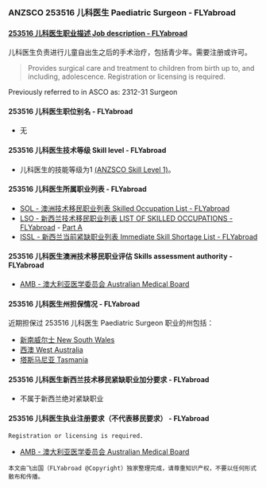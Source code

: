 ### ANZSCO 253516 儿科医生 Paediatric Surgeon - FLYabroad ###

####  [253516 儿科医生职业描述 Job description - FLYabroad](http://www.flyabroadvisa.com/anzsco/2535.html#253516)

儿科医生负责进行儿童自出生之后的手术治疗，包括青少年。需要注册或许可。 

> Provides surgical care and treatment to children from birth up to, and including, adolescence. Registration or licensing is required.

Previously referred to in ASCO as:
2312-31 Surgeon

#### 253516 儿科医生职位别名 - FLYabroad
 
- 无

#### 253516 儿科医生技术等级 Skill level - FLYabroad

- 儿科医生的技能等级为1 [(ANZSCO Skill Level 1)](http://www.flyabroadvisa.com/anzsco/)。

#### 253516 儿科医生所属职业列表 - FLYabroad

- [SOL - 澳洲技术移民职业列表 Skilled Occupation List - FLYabroad](http://www.flyabroadvisa.com/sol/)
- [LSO - 新西兰技术移民职业列表 LIST OF SKILLED OCCUPATIONS - FLYabroad](http://nz.flyabroadvisa.com/lso/) - [Part A](parta)
- [ISSL - 新西兰当前紧缺职业列表 Immediate Skill Shortage List - FLYabroad](http://nz.flyabroadvisa.com/work-residence/issl.html)

#### 253516 儿科医生澳洲技术移民职业评估 Skills assessment authority - FLYabroad

- [AMB - 澳大利亚医学委员会 Australian Medical Board](http://www.medicalboard.gov.au/)

#### 253516 儿科医生州担保情况 - FLYabroad

近期担保过 253516 儿科医生 Paediatric Surgeon 职业的州包括：

- [新南威尔士 New South Wales](http://www.flyabroadvisa.com/zdb/nsw.html)
- [西澳 West Australia](http://www.flyabroadvisa.com/zdb/wa.html)
- [塔斯马尼亚 Tasmania](http://www.flyabroadvisa.com/zdb/tas.html)

#### 253516 儿科医生新西兰技术移民紧缺职业加分要求 - FLYabroad

- 不属于新西兰绝对紧缺职业

#### 253516 儿科医生执业注册要求（不代表移民要求） - FLYabroad

    Registration or licensing is required.

- [AMB - 澳大利亚医学委员会 Australian Medical Board](http://www.medicalboard.gov.au/)

`本文由飞出国（FLYabroad @Copyright）独家整理完成，请尊重知识产权，不要以任何形式散布和传播。`